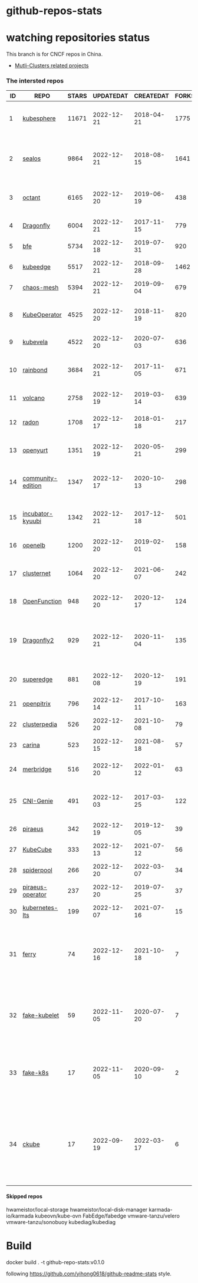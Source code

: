 # github-repos-stats

# watching repositories status

This branch is for CNCF repos in China.
- [Mutli-Clusters related projects](https://github.com/pacoxu/github-repos-stats/tree/multi-clusters)


<!--START_SECTION:github_repos-->
### The intersted repos
| ID |                                   REPO                                   | STARS | UPDATEDAT  | CREATEDAT  | FORKSCOUNT |                                                                                                                     DESCRIPTIONS                                                                                                                     |
|----|--------------------------------------------------------------------------|-------|------------|------------|------------|------------------------------------------------------------------------------------------------------------------------------------------------------------------------------------------------------------------------------------------------------|
|  1 | [kubesphere](https://github.com/kubesphere/kubesphere)                   | 11671 | 2022-12-21 | 2018-04-21 |       1775 | The container platform tailored for Kubernetes multi-cloud, datacenter, and edge management ⎈ 🖥 ☁️                                                                                                                                                   |
|  2 | [sealos](https://github.com/labring/sealos)                              |  9864 | 2022-12-21 | 2018-08-15 |       1641 | sealos is a Kubernetes distribution, a general-purpose cloud operating system for managing cloud-native applications. Demo: https://cloud.sealos.io                                                                                                  |
|  3 | [octant](https://github.com/vmware-tanzu/octant)                         |  6165 | 2022-12-20 | 2019-06-19 |        438 | Highly extensible platform for developers to better understand the complexity of Kubernetes clusters.                                                                                                                                                |
|  4 | [Dragonfly](https://github.com/dragonflyoss/Dragonfly)                   |  6004 | 2022-12-21 | 2017-11-15 |        779 | Dragonfly is an intelligent P2P based image and file distribution system.                                                                                                                                                                            |
|  5 | [bfe](https://github.com/bfenetworks/bfe)                                |  5734 | 2022-12-18 | 2019-07-31 |        920 | A modern layer 7 load balancer from baidu                                                                                                                                                                                                            |
|  6 | [kubeedge](https://github.com/kubeedge/kubeedge)                         |  5517 | 2022-12-21 | 2018-09-28 |       1462 | Kubernetes Native Edge Computing Framework (project under CNCF)                                                                                                                                                                                      |
|  7 | [chaos-mesh](https://github.com/chaos-mesh/chaos-mesh)                   |  5394 | 2022-12-21 | 2019-09-04 |        679 | A Chaos Engineering Platform for Kubernetes.                                                                                                                                                                                                         |
|  8 | [KubeOperator](https://github.com/KubeOperator/KubeOperator)             |  4525 | 2022-12-20 | 2018-11-19 |        820 | KubeOperator 是一个开源的轻量级 Kubernetes 发行版，专注于帮助企业规划、部署和运营生产级别的 K8s 集群。                                                                                                                                               |
|  9 | [kubevela](https://github.com/kubevela/kubevela)                         |  4522 | 2022-12-20 | 2020-07-03 |        636 | The Modern Application Platform.                                                                                                                                                                                                                     |
| 10 | [rainbond](https://github.com/goodrain/rainbond)                         |  3684 | 2022-12-21 | 2017-11-05 |        671 | Cloud native multi cloud application management platform that make application management and delivery easier                                                                                                                                        |
| 11 | [volcano](https://github.com/volcano-sh/volcano)                         |  2758 | 2022-12-19 | 2019-03-14 |        639 | A Cloud Native Batch System (Project under CNCF)                                                                                                                                                                                                     |
| 12 | [radon](https://github.com/radondb/radon)                                |  1708 | 2022-12-17 | 2018-01-18 |        217 | RadonDB is an open source, cloud-native MySQL database for building global, scalable cloud services                                                                                                                                                  |
| 13 | [openyurt](https://github.com/openyurtio/openyurt)                       |  1351 | 2022-12-19 | 2020-05-21 |        299 | OpenYurt - Extending your native Kubernetes to edge(project under CNCF)                                                                                                                                                                              |
| 14 | [community-edition](https://github.com/vmware-tanzu/community-edition)   |  1347 | 2022-12-17 | 2020-10-13 |        298 | VMware Tanzu Community Edition is no longer an actively maintained project. Code is available for historical purposes only.                                                                                                                          |
| 15 | [incubator-kyuubi](https://github.com/apache/incubator-kyuubi)           |  1342 | 2022-12-21 | 2017-12-18 |        501 | Apache Kyuubi is a distributed and multi-tenant gateway to provide serverless SQL on data warehouses and lakehouses.                                                                                                                                 |
| 16 | [openelb](https://github.com/openelb/openelb)                            |  1200 | 2022-12-20 | 2019-02-01 |        158 | Load Balancer Implementation for Kubernetes in Bare-Metal, Edge, and Virtualization                                                                                                                                                                  |
| 17 | [clusternet](https://github.com/clusternet/clusternet)                   |  1064 | 2022-12-20 | 2021-06-07 |        242 | Managing your Kubernetes clusters (including public, private, edge, etc) as easily as visiting the Internet ⎈                                                                                                                                        |
| 18 | [OpenFunction](https://github.com/OpenFunction/OpenFunction)             |   948 | 2022-12-20 | 2020-12-17 |        124 | Cloud Native Function-as-a-Service Platform (CNCF Sandbox Project)                                                                                                                                                                                   |
| 19 | [Dragonfly2](https://github.com/dragonflyoss/Dragonfly2)                 |   929 | 2022-12-21 | 2020-11-04 |        135 | Dragonfly is an intelligent P2P based image and file distribution system, it also provides a variety of enterprise-level (efficiency, stability, safety, low-cost) product features.                                                                 |
| 20 | [superedge](https://github.com/superedge/superedge)                      |   881 | 2022-12-08 | 2020-12-19 |        191 | An edge-native container management system for edge computing                                                                                                                                                                                        |
| 21 | [openpitrix](https://github.com/openpitrix/openpitrix)                   |   796 | 2022-12-14 | 2017-10-11 |        163 | Application Management Platform on Multi-Cloud Environment                                                                                                                                                                                           |
| 22 | [clusterpedia](https://github.com/clusterpedia-io/clusterpedia)          |   526 | 2022-12-20 | 2021-10-08 |         79 | The Encyclopedia of Kubernetes clusters                                                                                                                                                                                                              |
| 23 | [carina](https://github.com/carina-io/carina)                            |   523 | 2022-12-15 | 2021-08-18 |         57 | Carina: an high performance and ops-free local storage for kubernetes                                                                                                                                                                                |
| 24 | [merbridge](https://github.com/merbridge/merbridge)                      |   516 | 2022-12-20 | 2022-01-12 |         63 | Use eBPF to speed up your Service Mesh like crossing an Einstein-Rosen Bridge.                                                                                                                                                                       |
| 25 | [CNI-Genie](https://github.com/cni-genie/CNI-Genie)                      |   491 | 2022-12-03 | 2017-03-25 |        122 | CNI-Genie for choosing pod network of your choice during deployment time. Supported pod networks - Calico, Flannel, Romana, Weave                                                                                                                    |
| 26 | [piraeus](https://github.com/piraeusdatastore/piraeus)                   |   342 | 2022-12-19 | 2019-12-05 |         39 | High Available Datastore for Kubernetes                                                                                                                                                                                                              |
| 27 | [KubeCube](https://github.com/kubecube-io/KubeCube)                      |   333 | 2022-12-13 | 2021-07-12 |         56 | KubeCube is an open source enterprise-level container platform                                                                                                                                                                                       |
| 28 | [spiderpool](https://github.com/spidernet-io/spiderpool)                 |   266 | 2022-12-20 | 2022-03-07 |         34 | kubernetes ipam                                                                                                                                                                                                                                      |
| 29 | [piraeus-operator](https://github.com/piraeusdatastore/piraeus-operator) |   237 | 2022-12-20 | 2019-07-25 |         37 | The Piraeus Operator manages LINSTOR clusters in Kubernetes.                                                                                                                                                                                         |
| 30 | [kubernetes-lts](https://github.com/klts-io/kubernetes-lts)              |   199 | 2022-12-07 | 2021-07-16 |         15 | Kubernetes LTS(long term support)                                                                                                                                                                                                                    |
| 31 | [ferry](https://github.com/ferryproxy/ferry)                             |    74 | 2022-12-16 | 2021-10-18 |          7 | Ferry is a Kubernetes multi-cluster communication component that eliminates communication differences between clusters as if they were in a single cluster, regardless of the network environment those clusters are in.                             |
| 32 | [fake-kubelet](https://github.com/wzshiming/fake-kubelet)                |    59 | 2022-11-05 | 2020-07-20 |          7 | [Move to https://github.com/kubernetes-sigs/kwok] This is a fake kubelet. that can simulate any number of nodes and maintain pods on those nodes. It is useful for test control plane.                                                               |
| 33 | [fake-k8s](https://github.com/wzshiming/fake-k8s)                        |    17 | 2022-11-05 | 2020-09-10 |          2 | [Move to https://github.com/kubernetes-sigs/kwok] fake-k8s is a tool for running Fake Kubernetes clusters, It can be used as an alternative to Kind in some scenarios where you don’t need to actually run the Pod                                   |
| 34 | [ckube](https://github.com/DaoCloud/ckube)                               |    17 | 2022-09-19 | 2022-03-17 |          6 | Kubernetes APIServer 高性能代理组件，代理 APIServer 的 List 请求，其它类型的请求会直接反向代理到原生 APIServer。 CKube 还额外支持了分页、搜索和索引等功能。 并且，CKube 100% 兼容原生 kubectl 和 kube client sdk，只需要简单的配置即可实现全局替换。 |



#### Skipped repos
hwameistor/local-storage
hwameistor/local-disk-manager
karmada-io/karmada
kubeovn/kube-ovn
FabEdge/fabedge
vmware-tanzu/velero
vmware-tanzu/sonobuoy
kubediag/kubediag<!--END_SECTION:github_repos-->

# Build

docker build . -t github-repo-stats:v0.1.0

following https://github.com/yihong0618/github-readme-stats style.
